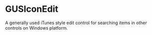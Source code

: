 GUSIconEdit
===========

A generally used iTunes style edit control for searching items in other controls on Windows platform.
